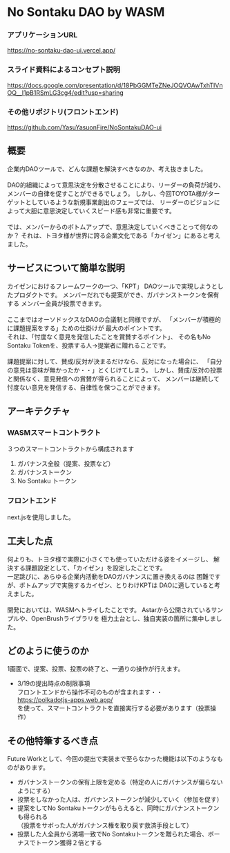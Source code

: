 # No Sontaku DAO by WASM

### アプリケーションURL
https://no-sontaku-dao-ui.vercel.app/

### スライド資料によるコンセプト説明
https://docs.google.com/presentation/d/18PbGGMTeZNeJOQVOAwTxhTIVnOQ__I1pB1RSmLG3cg4/edit?usp=sharing

### その他リポジトリ(フロントエンド)
https://github.com/YasuYasuonFire/NoSontakuDAO-ui

## 概要 
企業内DAOツールで、どんな課題を解決すべきなのか、考え抜きました。<br><br>
DAO的組織によって意思決定を分散させることにより、リーダーの負荷が減り、
メンバーの自律を促すことができるでしょう。
しかし、今回TOYOTA様がターゲットとしているような新規事業創出のフェーズでは、
リーダーのビジョンによって大胆に意思決定していくスピード感も非常に重要です。
<br><br>
では、メンバーからのボトムアップで、意思決定していくべきことって何なのか？
それは、トヨタ様が世界に誇る企業文化である「カイゼン」にあると考えました。

## サービスについて簡単な説明
カイゼンにおけるフレームワークの一つ、「KPT」
DAOツールで実現しようとしたプロダクトです。
メンバーだれでも提案ができ、ガバナンストークンを保有する
メンバー全員が投票できます。<br><br>
ここまではオーソドックスなDAOの合議制と同様ですが、
「メンバーが積極的に課題提案をする」ための仕掛けが
最大のポイントです。<br>
それは、「忖度なく意見を発信したことを賞賛するポイント」、
その名もNo Sontaku Tokenを、投票する人→提案者に贈れることです。
<br><br>
課題提案に対して、賛成/反対が決まるだけなら、反対になった場合に、
「自分の意見は意味が無かったか・・」とくじけてしまう。
しかし、賛成/反対の投票と関係なく、意見発信への賞賛が得られることによって、
メンバーは継続して忖度ない意見を発信する、自律性を保つことができます。

## アーキテクチャ
### WASMスマートコントラクト
３つのスマートコントラクトから構成されます
1. ガバナンス全般（提案、投票など）
2. ガバナンストークン
3. No Sontaku トークン
### フロントエンド
next.jsを使用しました。

## 工夫した点
何よりも、トヨタ様で実際に小さくでも使っていただける姿をイメージし、
解決する課題設定として、「カイゼン」を設定したことです。<br>
一足跳びに、あらゆる企業内活動をDAOガバナンスに置き換えるのは
困難ですが、ボトムアップで実施するカイゼン、とりわけKPTは
DAOに適していると考えました。<br><br>
開発においては、WASMへトライしたことです。
Astarから公開されているサンプルや、OpenBrushライブラリを
極力土台とし、独自実装の箇所に集中しました。


## どのように使うのか
1画面で、提案、投票、投票の終了と、一通りの操作が行えます。
* 3/19の提出時点の制限事項<br>
フロントエンドから操作不可のものが含まれます・・<br>
https://polkadotjs-apps.web.app/ <br>
を使って、スマートコントラクトを直接実行する必要があります（投票操作）

## その他特筆するべき点
Future Workとして、今回の提出で実装まで至らなかった機能は以下のようなものがあります。
* ガバナンストークンの保有上限を定める（特定の人にガバナンスが偏らないようにする）
* 投票をしなかった人は、ガバナンストークンが減少していく（参加を促す）
* 提案をしてNo Sontakuトークンがもらえると、同時にガバナンストークンも得られる<br>
（投票をサボった人がガバナンス権を取り戻す救済手段として）
* 投票した人全員から満場一致でNo Sontakuトークンを贈られた場合、ボーナスでトークン獲得２倍とする
